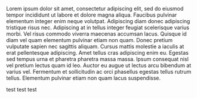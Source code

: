 Lorem ipsum dolor sit amet, consectetur adipiscing elit, sed do eiusmod tempor incididunt ut labore et dolore magna aliqua. Faucibus pulvinar elementum integer enim neque volutpat. Adipiscing diam donec adipiscing tristique risus nec. Adipiscing at in tellus integer feugiat scelerisque varius morbi. Vel risus commodo viverra maecenas accumsan lacus. Quisque id diam vel quam elementum pulvinar etiam non quam. Donec pretium vulputate sapien nec sagittis aliquam. Cursus mattis molestie a iaculis at erat pellentesque adipiscing. Amet tellus cras adipiscing enim eu. Egestas sed tempus urna et pharetra pharetra massa massa. Ipsum consequat nisl vel pretium lectus quam id leo. Auctor eu augue ut lectus arcu bibendum at varius vel. Fermentum et sollicitudin ac orci phasellus egestas tellus rutrum tellus. Elementum pulvinar etiam non quam lacus suspendisse.


test test test
